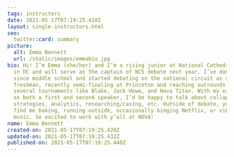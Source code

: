 ```yaml
---
tags: instructors
date: 2021-05-17T07:19:25.410Z
layout: single-instructors.html
seo:
  twitter:card: summary
picture:
  alt: Emma Bennett
  url: /static/images/emmabio.jpg
bio: Hi! I’m Emma (she/her) and I’m a rising junior at National Cathedral School
  in DC and will serve as the captain of NCS debate next year. I’ve done PF
  since middle school and started debating on the national circuit as a
  freshman, recently semi-finaling at Princeton and reaching outrounds at
  several tournaments like Blake, Jack Howe, and Nova Titan. With my experience
  as both a first and second speaker, I’d be happy to talk about collapse
  strategies, analytics, researching/casing, etc. Outside of debate, you can
  find me baking, running outside, occasionally binging Netflix, or vibing to
  music. So excited to work with y’all at NOVA!
name: Emma Bennett
created-on: 2021-05-17T07:19:25.420Z
updated-on: 2021-05-17T07:19:25.432Z
published-on: 2021-05-17T07:19:25.440Z
---
```

